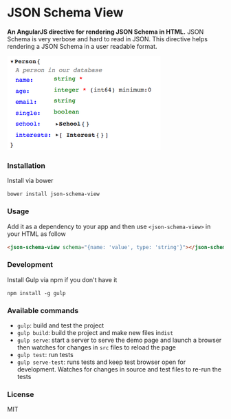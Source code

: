 # JSON Schema View

**An AngularJS directive for rendering JSON Schema in HTML.**
JSON Schema is very verbose and hard to read in JSON. This directive helps rendering a JSON Schema in a user readable format.

![Screenshot](/images/screenshot.png?raw=true)

### Installation

Install via bower

```shell
bower install json-schema-view
```

### Usage

Add it as a dependency to your app and then use `<json-schema-view>` in your HTML as follow

```html
<json-schema-view schema="{name: 'value', type: 'string'}"></json-schema-view>
```

### Development

Install Gulp via npm if you don't have it
```shell
npm install -g gulp
```

### Available commands

* `gulp`: build and test the project
* `gulp build`: build the project and make new files in`dist`
* `gulp serve`: start a server to serve the demo page and launch a browser then watches for changes in `src` files to reload the page
* `gulp test`: run tests
* `gulp serve-test`: runs tests and keep test browser open for development. Watches for changes in source and test files to re-run the tests

### License
MIT
